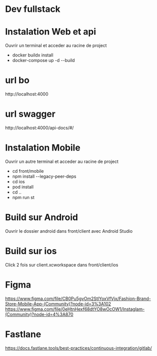# Dev fullstack

# Instalation Web et api
Ouvrir un terminal et acceder au racine de project
- docker buildx install
- docker-compose up -d --build

# url bo
http://localhost:4000

# url swagger
http://localhost:4000/api-docs/#/


# Instalation Mobile
Ouvrir un autre terminal et acceder au racine de project
- cd front/mobile
- npm install --legacy-peer-deps
- cd ios
- pod install
- cd ..
- npm run st

# Build sur Android
Ouvrir le dossier android dans front/client avec Android Studio

# Build sur ios
Click 2 fois sur client.xcworkspace dans front/client/ios

# Figma
https://www.figma.com/file/CB0Pu5gvOm2StlYoxVfVjx/Fashion-Brand-Store-Mobile-App-(Community)?node-id=3%3A102
https://www.figma.com/file/0eHtnHexf68dtYO8wOcOW1/Instaglam-(Community)?node-id=4%3A870

# Fastlane
https://docs.fastlane.tools/best-practices/continuous-integration/gitlab/
